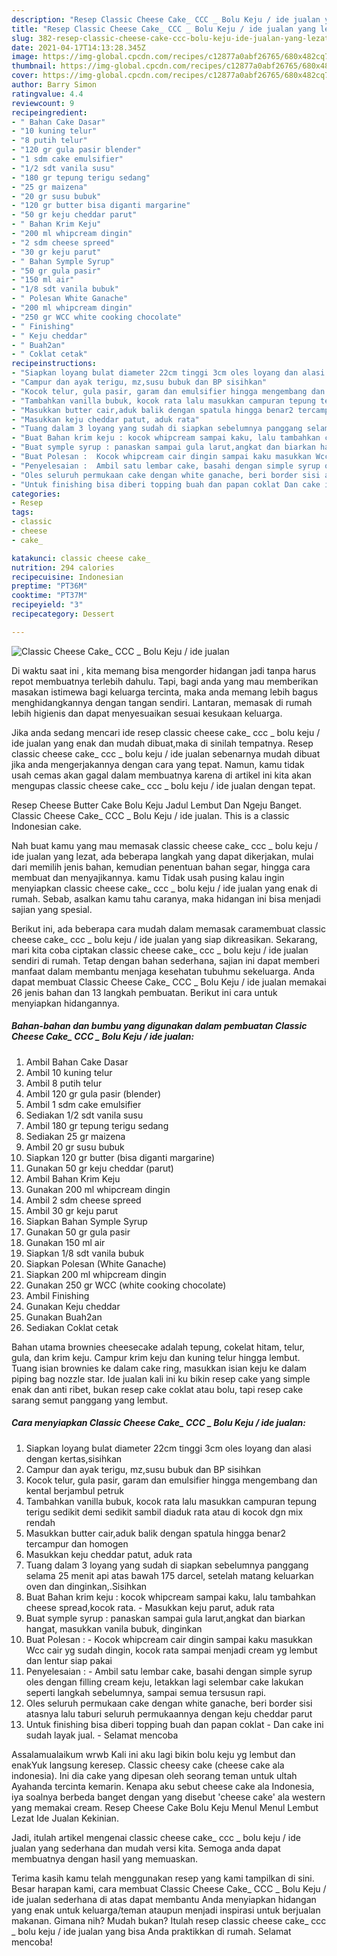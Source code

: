 ```yaml
---
description: "Resep Classic Cheese Cake_ CCC _ Bolu Keju / ide jualan yang lezat dan Mudah Dibuat"
title: "Resep Classic Cheese Cake_ CCC _ Bolu Keju / ide jualan yang lezat dan Mudah Dibuat"
slug: 382-resep-classic-cheese-cake-ccc-bolu-keju-ide-jualan-yang-lezat-dan-mudah-dibuat
date: 2021-04-17T14:13:28.345Z
image: https://img-global.cpcdn.com/recipes/c12877a0abf26765/680x482cq70/classic-cheese-cake_-ccc-_-bolu-keju-ide-jualan-foto-resep-utama.jpg
thumbnail: https://img-global.cpcdn.com/recipes/c12877a0abf26765/680x482cq70/classic-cheese-cake_-ccc-_-bolu-keju-ide-jualan-foto-resep-utama.jpg
cover: https://img-global.cpcdn.com/recipes/c12877a0abf26765/680x482cq70/classic-cheese-cake_-ccc-_-bolu-keju-ide-jualan-foto-resep-utama.jpg
author: Barry Simon
ratingvalue: 4.4
reviewcount: 9
recipeingredient:
- " Bahan Cake Dasar"
- "10 kuning telur"
- "8 putih telur"
- "120 gr gula pasir blender"
- "1 sdm cake emulsifier"
- "1/2 sdt vanila susu"
- "180 gr tepung terigu sedang"
- "25 gr maizena"
- "20 gr susu bubuk"
- "120 gr butter bisa diganti margarine"
- "50 gr keju cheddar parut"
- " Bahan Krim Keju"
- "200 ml whipcream dingin"
- "2 sdm cheese spreed"
- "30 gr keju parut"
- " Bahan Symple Syrup"
- "50 gr gula pasir"
- "150 ml air"
- "1/8 sdt vanila bubuk"
- " Polesan White Ganache"
- "200 ml whipcream dingin"
- "250 gr WCC white cooking chocolate"
- " Finishing"
- " Keju cheddar"
- " Buah2an"
- " Coklat cetak"
recipeinstructions:
- "Siapkan loyang bulat diameter 22cm tinggi 3cm oles loyang dan alasi dengan kertas,sisihkan"
- "Campur dan ayak terigu, mz,susu bubuk dan BP sisihkan"
- "Kocok telur, gula pasir, garam dan emulsifier hingga mengembang dan kental berjambul petruk"
- "Tambahkan vanilla bubuk, kocok rata lalu masukkan campuran tepung terigu sedikit demi sedikit sambil diaduk rata atau di kocok dgn mix rendah"
- "Masukkan butter cair,aduk balik dengan spatula hingga benar2 tercampur dan homogen"
- "Masukkan keju cheddar patut, aduk rata"
- "Tuang dalam 3 loyang yang sudah di siapkan sebelumnya panggang selama 25 menit api atas bawah 175 darcel, setelah matang keluarkan oven dan dinginkan,.Sisihkan"
- "Buat Bahan krim keju : kocok whipcream sampai kaku, lalu tambahkan cheese spread,kocok rata.  Masukkan keju parut, aduk rata"
- "Buat symple syrup : panaskan sampai gula larut,angkat dan biarkan hangat, masukkan vanila bubuk, dinginkan"
- "Buat Polesan :  Kocok whipcream cair dingin sampai kaku masukkan Wcc cair yg sudah dingin, kocok rata sampai menjadi cream yg lembut dan lentur siap pakai"
- "Penyelesaian :  Ambil satu lembar cake, basahi dengan simple syrup oles dengan filling cream keju, letakkan lagi selembar cake lakukan seperti langkah sebelumnya, sampai semua tersusun rapi."
- "Oles seluruh permukaan cake dengan white ganache, beri border sisi atasnya lalu taburi seluruh permukaannya dengan keju cheddar parut"
- "Untuk finishing bisa diberi topping buah dan papan coklat Dan cake ini sudah layak jual. Selamat mencoba"
categories:
- Resep
tags:
- classic
- cheese
- cake_

katakunci: classic cheese cake_ 
nutrition: 294 calories
recipecuisine: Indonesian
preptime: "PT36M"
cooktime: "PT37M"
recipeyield: "3"
recipecategory: Dessert

---
```



![Classic Cheese Cake_ CCC _ Bolu Keju / ide jualan](https://img-global.cpcdn.com/recipes/c12877a0abf26765/680x482cq70/classic-cheese-cake_-ccc-_-bolu-keju-ide-jualan-foto-resep-utama.jpg)

Di waktu  saat ini , kita memang bisa mengorder hidangan jadi tanpa harus repot membuatnya terlebih dahulu. Tapi, bagi anda yang mau memberikan masakan istimewa bagi keluarga tercinta, maka anda memang lebih bagus menghidangkannya dengan tangan sendiri. Lantaran, memasak di rumah lebih higienis dan dapat menyesuaikan sesuai kesukaan keluarga.

Jika anda sedang mencari ide resep classic cheese cake_ ccc _ bolu keju / ide jualan yang enak dan mudah dibuat,maka di sinilah tempatnya. Resep classic cheese cake_ ccc _ bolu keju / ide jualan  sebenarnya mudah dibuat jika anda mengerjakannya dengan cara yang tepat. Namun, kamu tidak usah cemas akan gagal dalam membuatnya 
karena di artikel ini kita akan mengupas classic cheese cake_ ccc _ bolu keju / ide jualan dengan tepat.  

Resep Cheese Butter Cake Bolu Keju Jadul Lembut Dan Ngeju Banget. Classic Cheese Cake_ CCC _ Bolu Keju / ide jualan. This is a classic Indonesian cake.

Nah buat kamu yang mau memasak classic cheese cake_ ccc _ bolu keju / ide jualan yang lezat, ada beberapa langkah yang dapat dikerjakan, mulai dari memilih jenis bahan, kemudian penentuan bahan segar, hingga cara membuat dan menyajikannya. kamu Tidak usah pusing kalau ingin menyiapkan classic cheese cake_ ccc _ bolu keju / ide jualan yang enak di rumah. Sebab, asalkan kamu  tahu caranya, maka hidangan ini bisa menjadi sajian yang spesial.

Berikut ini, ada beberapa cara mudah dalam memasak caramembuat classic cheese cake_ ccc _ bolu keju / ide jualan yang siap dikreasikan. Sekarang, mari kita coba ciptakan classic cheese cake_ ccc _ bolu keju / ide jualan sendiri di rumah. Tetap dengan bahan sederhana, sajian ini dapat memberi manfaat dalam membantu menjaga kesehatan tubuhmu sekeluarga. Anda dapat membuat Classic Cheese Cake_ CCC _ Bolu Keju / ide jualan memakai 26 jenis bahan dan 13 langkah pembuatan. Berikut ini cara untuk menyiapkan hidangannya.

<!--inarticleads1-->

##### Bahan-bahan dan bumbu yang digunakan dalam pembuatan Classic Cheese Cake_ CCC _ Bolu Keju / ide jualan:

1. Ambil  Bahan Cake Dasar
1. Ambil 10 kuning telur
1. Ambil 8 putih telur
1. Ambil 120 gr gula pasir (blender)
1. Ambil 1 sdm cake emulsifier
1. Sediakan 1/2 sdt vanila susu
1. Ambil 180 gr tepung terigu sedang
1. Sediakan 25 gr maizena
1. Ambil 20 gr susu bubuk
1. Siapkan 120 gr butter (bisa diganti margarine)
1. Gunakan 50 gr keju cheddar (parut)
1. Ambil  Bahan Krim Keju
1. Gunakan 200 ml whipcream dingin
1. Ambil 2 sdm cheese spreed
1. Ambil 30 gr keju parut
1. Siapkan  Bahan Symple Syrup
1. Gunakan 50 gr gula pasir
1. Gunakan 150 ml air
1. Siapkan 1/8 sdt vanila bubuk
1. Siapkan  Polesan (White Ganache)
1. Siapkan 200 ml whipcream dingin
1. Gunakan 250 gr WCC (white cooking chocolate)
1. Ambil  Finishing
1. Gunakan  Keju cheddar
1. Gunakan  Buah2an
1. Sediakan  Coklat cetak


Bahan utama brownies cheesecake adalah tepung, cokelat hitam, telur, gula, dan krim keju. Campur krim keju dan kuning telur hingga lembut. Tuang isian brownies ke dalam cake ring, masukkan isian keju ke dalam piping bag nozzle star. Ide jualan kali ini ku bikin resep cake yang simple enak dan anti ribet, bukan resep cake coklat atau bolu, tapi resep cake sarang semut panggang yang lembut. 

<!--inarticleads2-->

##### Cara menyiapkan Classic Cheese Cake_ CCC _ Bolu Keju / ide jualan:

1. Siapkan loyang bulat diameter 22cm tinggi 3cm oles loyang dan alasi dengan kertas,sisihkan
1. Campur dan ayak terigu, mz,susu bubuk dan BP sisihkan
1. Kocok telur, gula pasir, garam dan emulsifier hingga mengembang dan kental berjambul petruk
1. Tambahkan vanilla bubuk, kocok rata lalu masukkan campuran tepung terigu sedikit demi sedikit sambil diaduk rata atau di kocok dgn mix rendah
1. Masukkan butter cair,aduk balik dengan spatula hingga benar2 tercampur dan homogen
1. Masukkan keju cheddar patut, aduk rata
1. Tuang dalam 3 loyang yang sudah di siapkan sebelumnya panggang selama 25 menit api atas bawah 175 darcel, setelah matang keluarkan oven dan dinginkan,.Sisihkan
1. Buat Bahan krim keju : kocok whipcream sampai kaku, lalu tambahkan cheese spread,kocok rata.  - Masukkan keju parut, aduk rata
1. Buat symple syrup : panaskan sampai gula larut,angkat dan biarkan hangat, masukkan vanila bubuk, dinginkan
1. Buat Polesan :  - Kocok whipcream cair dingin sampai kaku masukkan Wcc cair yg sudah dingin, kocok rata sampai menjadi cream yg lembut dan lentur siap pakai
1. Penyelesaian :  - Ambil satu lembar cake, basahi dengan simple syrup oles dengan filling cream keju, letakkan lagi selembar cake lakukan seperti langkah sebelumnya, sampai semua tersusun rapi.
1. Oles seluruh permukaan cake dengan white ganache, beri border sisi atasnya lalu taburi seluruh permukaannya dengan keju cheddar parut
1. Untuk finishing bisa diberi topping buah dan papan coklat - Dan cake ini sudah layak jual. - Selamat mencoba


Assalamualaikum wrwb Kali ini aku lagi bikin bolu keju yg lembut dan enakYuk langsung keresep. Classic cheesy cake (cheese cake ala indonesia). Ini dia cake yang dipesan oleh seorang teman untuk ultah Ayahanda tercinta kemarin. Kenapa aku sebut cheese cake ala Indonesia, iya soalnya berbeda banget dengan yang disebut &#39;cheese cake&#39; ala western yang memakai cream. Resep Cheese Cake Bolu Keju Menul Menul Lembut Lezat Ide Jualan Kekinian. 

Jadi, itulah artikel mengenai  classic cheese cake_ ccc _ bolu keju / ide jualan  yang sederhana dan mudah versi kita. Semoga anda dapat membuatnya dengan hasil yang memuaskan. 

Terima kasih kamu telah menggunakan resep yang kami tampilkan di sini. Besar harapan kami, cara membuat  Classic Cheese Cake_ CCC _ Bolu Keju / ide jualan sederhana di atas dapat membantu Anda menyiapkan hidangan yang enak untuk keluarga/teman ataupun menjadi inspirasi untuk berjualan makanan. Gimana nih? Mudah bukan? Itulah resep classic cheese cake_ ccc _ bolu keju / ide jualan yang bisa Anda praktikkan di rumah. Selamat mencoba!

